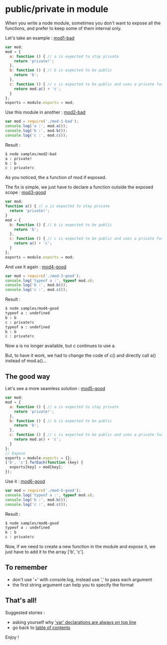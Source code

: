 public/private in module
========================

When you write a node module, sometimes you don't want to expose all the functions, and prefer to keep some of them internal only.

Let's take an example : [mod1-bad](https://github.com/openhoat/node-design/blob/master/samples/mod1-bad.js)

```javascript
var mod;
mod = {
  a: function () { // a is expected to stay private
    return 'private!';
  },
  b: function () { // b is expected to be public
    return 'b';
  },
  c: function () { // c is expected to be public and uses a private function
    return mod.a() + 'c';
  }
};
exports = module.exports = mod;
```

Use this module in another : [mod2-bad](https://github.com/openhoat/node-design/blob/master/samples/mod2-bad.js)

```javascript
var mod = require('./mod-1-bad');
console.log('a :', mod.a());
console.log('b :', mod.b());
console.log('c :', mod.c());
```

Result :

```bash
$ node samples/mod2-bad
a : private!
b : b
c : private!c
```

As you noticed, the a function of mod if exposed.

The fix is simple, we just have to declare a function outside the exposed scope : [mod3-good](https://github.com/openhoat/node-design/blob/master/samples/mod3-good.js)

```javascript
var mod;
function a() { // a is expected to stay private
  return 'private!';
}
mod = {
  b: function () { // b is expected to be public
    return 'b';
  },
  c: function () { // c is expected to be public and uses a private function
    return a() + 'c';
  }
};
exports = module.exports = mod;
```

And use it again : [mod4-good](https://github.com/openhoat/node-design/blob/master/samples/mod4-good.js)

```javascript
var mod = require('./mod-3-good');
console.log('typeof a :', typeof mod.a);
console.log('b :', mod.b());
console.log('c :', mod.c());
```

Result :

```bash
$ node samples/mod4-good
typeof a : undefined
b : b
c : private!c
typeof a : undefined
b : b
c : private!c
```

Now a is no longer available, but c continues to use a.

But, to have it work, we had to change the code of c() and directly call a() instead of mod.a()...

The good way
------------

Let's see a more seamless solution : [mod5-good](https://github.com/openhoat/node-design/blob/master/samples/mod5-good.js)

```javascript
var mod;
mod = {
  a: function () { // a is expected to stay private
    return 'private!';
  },
  b: function () { // b is expected to be public
    return 'b';
  },
  c: function () { // c is expected to be public and uses a private function
    return mod.a() + 'c';
  }
};
// Expose
exports = module.exports = {};
['b', 'c'].forEach(function (key) {
  exports[key] = mod[key];
});
```
Use it : [mod6-good](https://github.com/openhoat/node-design/blob/master/samples/mod6-good.js)

```javascript
var mod = require('./mod-5-good');
console.log('typeof a :', typeof mod.a);
console.log('b :', mod.b());
console.log('c :', mod.c());
```

Result :

```bash
$ node samples/mod6-good
typeof a : undefined
b : b
c : private!c
```

Now, if we need to create a new function in the module and expose it, we just have to add it to the array ['b', 'c'].

To remember
-----------

- don't use '+' with console.log, instead use ',' to pass each argument
- the first string argument can help you to specify the format

That's all!
-----------

Suggested stories :

- asking yourself why ['var' declarations are always on top line](var.md)
- go back to [table of contents](../README.md#use-cases)

Enjoy !